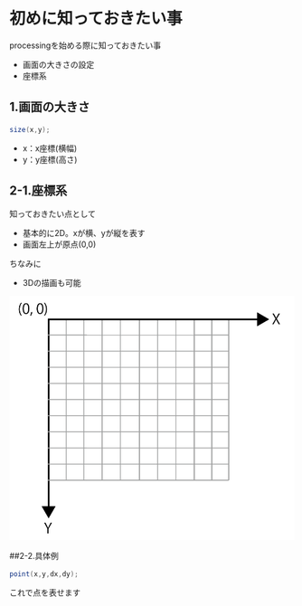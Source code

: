 # 初めに知っておきたい事

processingを始める際に知っておきたい事
- 画面の大きさの設定
- 座標系

## 1.画面の大きさ

```java
size(x,y);
```
- x：x座標(横幅)
- y：y座標(高さ)

## 2-1.座標系

知っておきたい点として
- 基本的に2D。xが横、yが縦を表す
- 画面左上が原点(0,0)

ちなみに
- 3Dの描画も可能

![coordinate](../img/image14.png)

##2-2.具体例

```java
point(x,y,dx,dy);
```
これで点を表せます